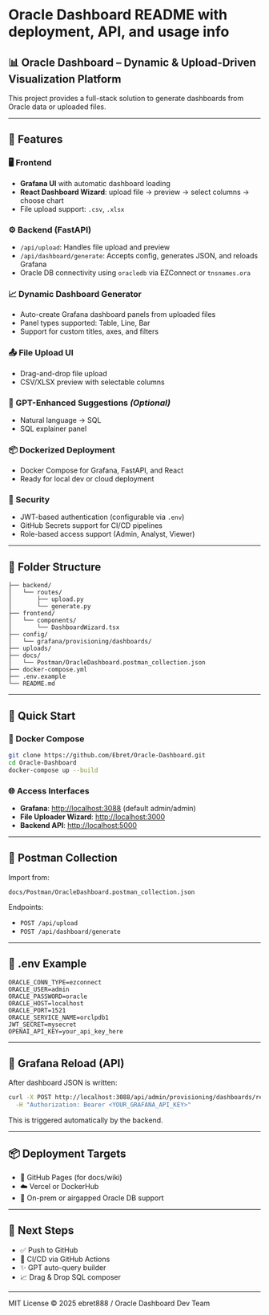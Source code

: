 # Oracle Dashboard README with deployment, API, and usage info

## 📊 Oracle Dashboard – Dynamic & Upload-Driven Visualization Platform

This project provides a full-stack solution to generate dashboards from Oracle data or uploaded files.

---

## 🔧 Features

### 🖥️ Frontend

* **Grafana UI** with automatic dashboard loading
* **React Dashboard Wizard**: upload file → preview → select columns → choose chart
* File upload support: `.csv`, `.xlsx`

### ⚙️ Backend (FastAPI)

* `/api/upload`: Handles file upload and preview
* `/api/dashboard/generate`: Accepts config, generates JSON, and reloads Grafana
* Oracle DB connectivity using `oracledb` via EZConnect or `tnsnames.ora`

### 📈 Dynamic Dashboard Generator

* Auto-create Grafana dashboard panels from uploaded files
* Panel types supported: Table, Line, Bar
* Support for custom titles, axes, and filters

### 📤 File Upload UI

* Drag-and-drop file upload
* CSV/XLSX preview with selectable columns

### 🤖 GPT-Enhanced Suggestions *(Optional)*

* Natural language → SQL
* SQL explainer panel

### 📦 Dockerized Deployment

* Docker Compose for Grafana, FastAPI, and React
* Ready for local dev or cloud deployment

### 🔐 Security

* JWT-based authentication (configurable via `.env`)
* GitHub Secrets support for CI/CD pipelines
* Role-based access support (Admin, Analyst, Viewer)

---

## 📁 Folder Structure

```
├── backend/
│   └── routes/
│       ├── upload.py
│       └── generate.py
├── frontend/
│   └── components/
│       └── DashboardWizard.tsx
├── config/
│   └── grafana/provisioning/dashboards/
├── uploads/
├── docs/
│   └── Postman/OracleDashboard.postman_collection.json
├── docker-compose.yml
├── .env.example
└── README.md
```

---

## 🚀 Quick Start

### 🐳 Docker Compose

```bash
git clone https://github.com/Ebret/Oracle-Dashboard.git
cd Oracle-Dashboard
docker-compose up --build
```

### 🌐 Access Interfaces

* **Grafana**: [http://localhost:3088](http://localhost:3088)  (default admin/admin)
* **File Uploader Wizard**: [http://localhost:3000](http://localhost:3000)
* **Backend API**: [http://localhost:5000](http://localhost:5000)

---

## 🧪 Postman Collection

Import from:

```
docs/Postman/OracleDashboard.postman_collection.json
```

Endpoints:

* `POST /api/upload`
* `POST /api/dashboard/generate`

---

## 📘 .env Example

```env
ORACLE_CONN_TYPE=ezconnect
ORACLE_USER=admin
ORACLE_PASSWORD=oracle
ORACLE_HOST=localhost
ORACLE_PORT=1521
ORACLE_SERVICE_NAME=orclpdb1
JWT_SECRET=mysecret
OPENAI_API_KEY=your_api_key_here
```

---

## 🔄 Grafana Reload (API)

After dashboard JSON is written:

```bash
curl -X POST http://localhost:3088/api/admin/provisioning/dashboards/reload \
  -H "Authorization: Bearer <YOUR_GRAFANA_API_KEY>"
```

This is triggered automatically by the backend.

---

## 📦 Deployment Targets

* 📄 GitHub Pages (for docs/wiki)
* ☁️ Vercel or DockerHub
* 🏢 On-prem or airgapped Oracle DB support

---

## 📌 Next Steps

* ✅ Push to GitHub
* 🔄 CI/CD via GitHub Actions
* ✨ GPT auto-query builder
* 📈 Drag & Drop SQL composer

---

MIT License © 2025 ebret888 / Oracle Dashboard Dev Team
